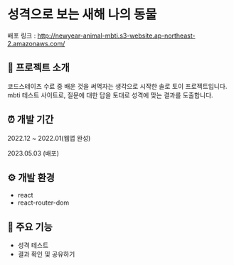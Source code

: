 # 성격으로 보는 새해 나의 동물
배포 링크 : http://newyear-animal-mbti.s3-website.ap-northeast-2.amazonaws.com/

## 📝 프로젝트 소개
코드스테이츠 수료 중 배운 것을 써먹자는 생각으로 시작한 솔로 토이 프로젝트입니다. mbti 테스트 사이트로, 질문에 대한 답을 토대로 성격에 맞는 결과를 도출합니다. 

## ⏰ 개발 기간
2022.12 ~ 2022.01(웹앱 완성)

2023.05.03 (배포)

## ⚙ 개발 환경
- react
- react-router-dom

## 📌 주요 기능
- 성격 테스트
- 결과 확인 및 공유하기